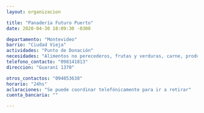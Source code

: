 ```yaml
---
layout: organizacion

title: "Panadería Futuro Puerto"
date: 2020-04-30 18:09:30 -0300

departamento: "Montevideo"
barrio: "Ciudad Vieja"
actividades: "Punto de Donación"
necesidades: "Alimentos no perecederos, frutas y verduras, carne, productos sanitarios (tapabocas, guantes, alcohol en gel, detergente,etc), recipientes o tuppers"
telefono_contacto: "098141813"
direccion: "Guaraní 1370"

otros_contactos: "094053638"
horario: "24hs"
aclaraciones: "Se puede coordinar telefónicamente para ir a retirar"
cuenta_bancaria: ""

---
```


